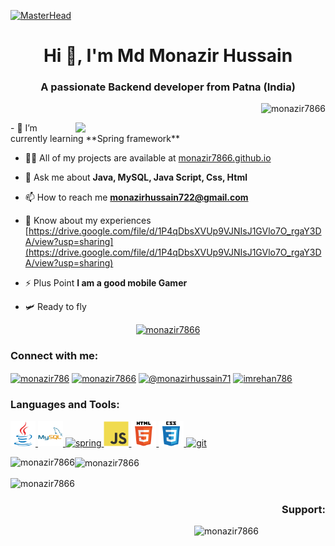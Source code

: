  [![MasterHead](https://mir-s3-cdn-cf.behance.net/project_modules/fs/54b6c068097599.5b50bca476b9b.gif)](https://Monazir7866.github.io)
<h1 align="center">Hi 👋, I'm Md Monazir Hussain</h1>
<h3 align="center">A passionate Backend developer from Patna (India)</h3>
<p align="right"> <img src="https://komarev.com/ghpvc/?username=monazir7866&label=Profile%20views&color=0e75b6&style=flat" alt="monazir7866" /> </p>
<img align="right" alt"Coding" width="400" src="https://cdn.dribbble.com/users/1162077/screenshots/3848914/programmer.gif">
- 🌱 I’m currently learning **Spring framework**

- 👨‍💻 All of my projects are available at [monazir7866.github.io](monazir7866.github.io)

- 💬 Ask me about **Java, MySQL, Java Script, Css, Html**

- 📫 How to reach me **monazirhussain722@gmail.com**

- 📄 Know about my experiences [https://drive.google.com/file/d/1P4qDbsXVUp9VJNIsJ1GVlo7O_rgaY3DA/view?usp=sharing](https://drive.google.com/file/d/1P4qDbsXVUp9VJNIsJ1GVlo7O_rgaY3DA/view?usp=sharing)

- ⚡ Plus Point **I am a good mobile Gamer**

- 🛩️ Ready to fly

<p align="center"> <a href="https://github.com/ryo-ma/github-profile-trophy"><img src="https://github-profile-trophy.vercel.app/?username=monazir7866" alt="monazir7866" /></a> </p>
<h3 align="left">Connect with me:</h3>
<p align="left">
<a href="https://linkedin.com/in/monazir786" target="blank"><img align="center" src="https://raw.githubusercontent.com/rahuldkjain/github-profile-readme-generator/master/src/images/icons/Social/linked-in-alt.svg" alt="monazir786" height="30" width="40" /></a>
<a href="https://www.leetcode.com/monazir7866" target="blank"><img align="center" src="https://raw.githubusercontent.com/rahuldkjain/github-profile-readme-generator/master/src/images/icons/Social/leet-code.svg" alt="monazir7866" height="30" width="40" /></a>
<a href="https://www.hackerrank.com/@monazirhussain71" target="blank"><img align="center" src="https://raw.githubusercontent.com/rahuldkjain/github-profile-readme-generator/master/src/images/icons/Social/hackerrank.svg" alt="@monazirhussain71" height="30" width="40" /></a>
<a href="https://instagram.com/imrehan786" target="blank"><img align="center" src="https://raw.githubusercontent.com/rahuldkjain/github-profile-readme-generator/master/src/images/icons/Social/instagram.svg" alt="imrehan786" height="30" width="40" /></a>
</p>
<h3 align="left">Languages and Tools:</h3>
<p align="left">  <a href="https://www.java.com" target="_blank" rel="noreferrer"> <img src="https://raw.githubusercontent.com/devicons/devicon/master/icons/java/java-original.svg" alt="java" width="40" height="40"/> </a>  <a href="https://www.mysql.com/" target="_blank" rel="noreferrer"> <img src="https://raw.githubusercontent.com/devicons/devicon/master/icons/mysql/mysql-original-wordmark.svg" alt="mysql" width="40" height="40"/> </a>
<a href="https://spring.io/" target="_blank" rel="noreferrer"> <img src="https://www.vectorlogo.zone/logos/springio/springio-icon.svg" alt="spring" width="40" height="40"/> </a>  <a href="https://developer.mozilla.org/en-US/docs/Web/JavaScript" target="_blank" rel="noreferrer"> <img src="https://raw.githubusercontent.com/devicons/devicon/master/icons/javascript/javascript-original.svg" alt="javascript" width="40" height="40"/> </a>   <a href="https://www.w3.org/html/" target="_blank" rel="noreferrer"> <img src="https://raw.githubusercontent.com/devicons/devicon/master/icons/html5/html5-original-wordmark.svg" alt="html5" width="40" height="40"/> </a>
<a href="https://www.w3schools.com/css/" target="_blank" rel="noreferrer"> <img src="https://raw.githubusercontent.com/devicons/devicon/master/icons/css3/css3-original-wordmark.svg" alt="css3" width="40" height="40"/> </a>   <a href="https://git-scm.com/" target="_blank" rel="noreferrer"> <img src="https://www.vectorlogo.zone/logos/git-scm/git-scm-icon.svg" alt="git" width="40" height="40"/> </a> 
</p>

<p><img align="left" src="https://github-readme-stats.vercel.app/api?username=monazir7866&show_icons=true&locale=en" alt="monazir7866" /></p>
<p><img align="center" src="https://github-readme-streak-stats.herokuapp.com/?user=monazir7866&" alt="monazir7866" /></p>
<p><img align="center" src="https://github-readme-stats.vercel.app/api/top-langs?username=monazir7866&show_icons=true&locale=en&layout=compact" alt="monazir7866" /></p>
<h3 align="right">Support:</h3>
<p><a href="https://www.buymeacoffee.com/monazir7866"> <img align="right" src="https://cdn.buymeacoffee.com/buttons/v2/default-yellow.png" height="50" width="210" alt="monazir7866" /></a></p>
